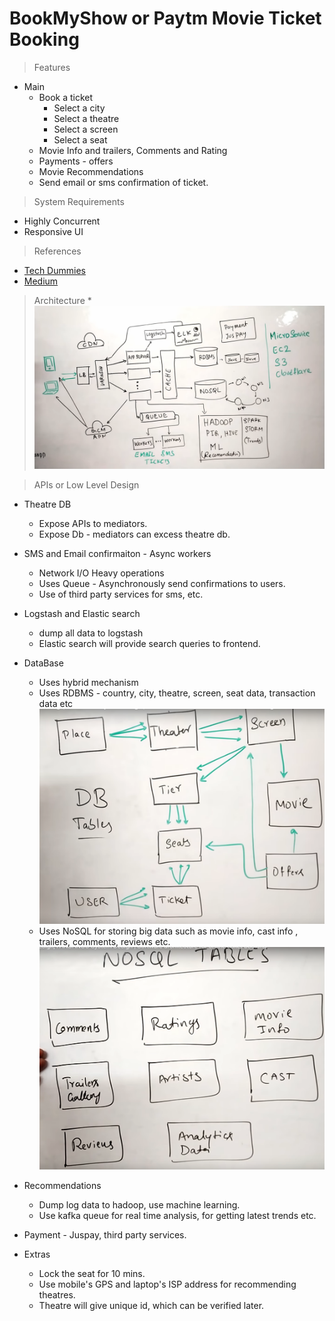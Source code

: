 # BookMyShow or Paytm Movie Ticket Booking
> Features
* Main
	* Book a ticket
		* Select a city
		* Select a theatre
		* Select a screen
		* Select a seat
	* Movie Info and trailers, Comments and Rating
	* Payments - offers
	* Movie Recommendations
	* Send email or sms confirmation of ticket.
	
> System Requirements
* Highly Concurrent
* Responsive UI

> References
* [Tech Dummies](https://www.youtube.com/watch?v=lBAwJgoO3Ek)
* [Medium](https://medium.com/@narengowda/bookmyshow-system-design-e268fefb56f5)
	
> Architecture
	* ![system 1](https://github.com/pakd/sysDes/blob/master/6.BookMyShow/res/sysDes.png)

> APIs or Low Level Design

* Theatre DB
	* Expose APIs to  mediators.
	* Expose Db - mediators can excess theatre db.
	
* SMS and Email confirmaiton - Async workers
	* Network I/O Heavy operations
	* Uses Queue - Asynchronously send confirmations to users.
	* Use of third party services for sms, etc.

* Logstash and Elastic search
	* dump all data to logstash
	* Elastic search will provide search queries to frontend.
	
* DataBase
	* Uses hybrid mechanism
	* Uses RDBMS - country, city, theatre, screen, seat data, transaction data etc
	![RDBMS](https://github.com/pakd/sysDes/blob/master/6.BookMyShow/res/rdbms.PNG)
	* Uses NoSQL for storing big data such as movie info, cast info , trailers, comments, reviews etc.
	![NoSQL](https://github.com/pakd/sysDes/blob/master/6.BookMyShow/res/nosql.PNG)
	
* Recommendations
	* Dump log data to hadoop, use machine learning.
	* Use kafka queue for real time analysis, for getting latest trends etc.
	
* Payment - Juspay, third party services. 

* Extras
	* Lock the seat for 10 mins.
	* Use mobile's GPS and laptop's ISP address for recommending theatres.
	* Theatre will give unique id, which can be verified later.